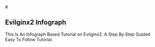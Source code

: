 #<h2>Evilginx2 Infograph</h2>
This Is An Infograph Based Tutorial on Evilginx2. A Step By Step Guided Easy To Follow Tutorial.

